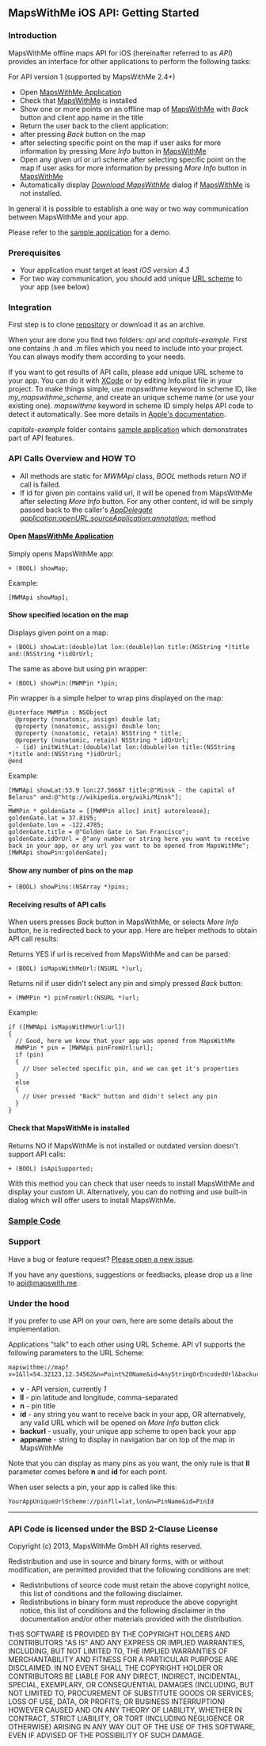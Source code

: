 ## MapsWithMe iOS API: Getting Started

### Introduction

MapsWithMe offline maps API for iOS (hereinafter referred to as *API*) provides an interface for other applications to perform the following tasks:

For API version 1 (supported by MapsWithMe 2.4+)
* Open [MapsWithMe Application][linkMwm]
* Check that [MapsWithMe][linkMwm] is installed
* Show one or more points on an offline map of [MapsWithMe][linkMwm] with *Back* button and client app name in the title
* Return the user back to the client application:
 * after pressing *Back* button on the map
 * after selecting specific point on the map if user asks for more information by pressing *More Info* button in [MapsWithMe][linkMwm]
* Open any given url or url scheme after selecting specific point on the map if user asks for more information by pressing *More Info* button in [MapsWithMe][linkMwm]
* Automatically display [*Download MapsWithMe*][linkDownloadMWMDialog] dialog if [MapsWithMe][linkMwm] is not installed.

In general it is possible to establish a one way or two way communication between MapsWithMe and your app.

Please refer to the [sample application][linkSample] for a demo.

### Prerequisites

* Your application must target at least *iOS version 4.3*
* For two way communication, you should add unique [URL scheme][linkAppleCustomUrlSchemes] to your app (see below)

### Integration

First step is to clone [repository][linkRepo] or download it as an archive.

When your are done you find two folders: *api* and *capitals-example*.
First one contains .h and .m files which you need to include into your project. You can always modify them according to your needs.

If you want to get results of API calls, please add unique URL scheme to your app. You can do it with [XCode][linkAddUrlScheme] or by editing Info.plist file in your project. To make things simple, use *mapswithme* keyword in scheme ID, like *my_mapswithme_scheme*, and create an unique scheme name (or use your existing one).
*mapswithme* keyword in scheme ID simply helps API code to detect it automatically. See more details in [Apple's documentation][linkAppleCustomUrlSchemes].

*capitals-example* folder contains [sample application][linkSample] which demonstrates part of API features.

### API Calls Overview and HOW TO

* All methods are static for *MWMApi* class, *BOOL* methods return *NO* if call is failed.
* If id for given pin contains valid url, it will be opened from MapsWithMe after selecting *More Info* button.
  For any other content, id will be simply passed back to the caller's [*AppDelegate application:openURL:sourceApplication:annotation:*][linkAppleDelegate] method

#### Open [MapsWithMe Application][linkMwm]

Simply opens MapsWithMe app:

    + (BOOL) showMap;
    
Example:

    [MWMApi showMap];

#### Show specified location on the map

Displays given point on a map:

    + (BOOL) showLat:(double)lat lon:(double)lon title:(NSString *)title and:(NSString *)idOrUrl;

The same as above but using pin wrapper:

    + (BOOL) showPin:(MWMPin *)pin;

Pin wrapper is a simple helper to wrap pins displayed on the map:

    @interface MWMPin : NSObject
      @property (nonatomic, assign) double lat;
      @property (nonatomic, assign) double lon;
      @property (nonatomic, retain) NSString * title;
      @property (nonatomic, retain) NSString * idOrUrl;
      - (id) initWithLat:(double)lat lon:(double)lon title:(NSString *)title and:(NSString *)idOrUrl;
    @end

Example:

    [MWMApi showLat:53.9 lon:27.56667 title:@"Minsk - the capital of Belarus" and:@"http://wikipedia.org/wiki/Minsk"];
    …
    MWMPin * goldenGate = [[MWMPin alloc] init] autorelease];
    goldenGate.lat = 37.8195;
    goldenGate.lon = -122.4785;
    goldenGate.title = @"Golden Gate in San Francisco";
    goldenGate.idOrUrl = @"any number or string here you want to receive back in your app, or any url you want to be opened from MapsWithMe";
    [MWMApi showPin:goldenGate];

#### Show any number of pins on the map

    + (BOOL) showPins:(NSArray *)pins;

#### Receiving results of API calls

When users presses *Back* button in MapsWithMe, or selects *More Info* button, he is redirected back to your app.
Here are helper methods to obtain API call results:

Returns YES if url is received from MapsWithMe and can be parsed:

    + (BOOL) isMapsWithMeUrl:(NSURL *)url;

Returns nil if user didn't select any pin and simply pressed *Back* button:

    + (MWMPin *) pinFromUrl:(NSURL *)url;

Example:

    if ([MWMApi isMapsWithMeUrl:url])
    {
      // Good, here we know that your app was opened from MapsWithMe
      MWMPin * pin = [MWMApi pinFromUrl:url];
      if (pin)
      {
        // User selected specific pin, and we can get it's properties
      }
      else
      {
        // User pressed "Back" button and didn't select any pin
      }
    }

#### Check that MapsWithMe is installed

Returns NO if MapsWithMe is not installed or outdated version doesn't support API calls:

    + (BOOL) isApiSupported;

With this method you can check that user needs to install MapsWithMe and display your custom UI.
Alternatively, you can do nothing and use built-in dialog which will offer users to install MapsWithMe.

### [Sample Code][linkSample]

### Support

Have a bug or feature request? [Please open a new issue][linkIssues].

If you have any questions, suggestions or feedbacks, please drop us a line to [api@mapswith.me][linkSupport].

### Under the hood

If you prefer to use API on your own, here are some details about the implementation.

Applications "talk" to each other using URL Scheme. API v1 supports the following parameters to the URL Scheme:

    mapswithme://map?v=1&ll=54.32123,12.34562&n=Point%20Name&id=AnyStringOrEncodedUrl&backurl=UrlToCallOnBackButton&appname=TitleToDisplayInNavBar

* **v** - API version, currently *1*
* **ll** - pin latitude and longitude, comma-separated
* **n** - pin title
* **id** - any string you want to receive back in your app, OR alternatively, any valid URL which will be opened on *More Info* button click
* **backurl** - usually, your unique app scheme to open back your app
* **appname** - string to display in navigation bar on top of the map in MapsWithMe

Note that you can display as many pins as you want, the only rule is that **ll** parameter comes before **n** and **id** for each point. 

When user selects a pin, your app is called like this:

    YourAppUniqueUrlScheme://pin?ll=lat,lon&n=PinName&id=PinId

------------------------------------------------------------------------------------------
### API Code is licensed under the BSD 2-Clause License

Copyright (c) 2013, MapsWithMe GmbH
All rights reserved.

Redistribution and use in source and binary forms, with or without modification, are permitted provided that the following conditions are met:

* Redistributions of source code must retain the above copyright notice, this list of conditions and the following disclaimer.
* Redistributions in binary form must reproduce the above copyright notice, this list of conditions and the following disclaimer in the documentation and/or other materials provided with the distribution.

THIS SOFTWARE IS PROVIDED BY THE COPYRIGHT HOLDERS AND CONTRIBUTORS "AS IS" AND ANY EXPRESS OR IMPLIED WARRANTIES, INCLUDING, BUT NOT LIMITED TO, THE IMPLIED WARRANTIES OF MERCHANTABILITY AND FITNESS FOR A PARTICULAR PURPOSE ARE DISCLAIMED. IN NO EVENT SHALL THE COPYRIGHT HOLDER OR CONTRIBUTORS BE LIABLE FOR ANY DIRECT, INDIRECT, INCIDENTAL, SPECIAL, EXEMPLARY, OR CONSEQUENTIAL DAMAGES (INCLUDING, BUT NOT LIMITED TO, PROCUREMENT OF SUBSTITUTE GOODS OR SERVICES; LOSS OF USE, DATA, OR PROFITS; OR BUSINESS INTERRUPTION) HOWEVER CAUSED AND ON ANY THEORY OF LIABILITY, WHETHER IN CONTRACT, STRICT LIABILITY, OR TORT (INCLUDING NEGLIGENCE OR OTHERWISE) ARISING IN ANY WAY OUT OF THE USE OF THIS SOFTWARE, EVEN IF ADVISED OF THE POSSIBILITY OF SUCH DAMAGE.

[linkMwm]: http://mapswith.me/ "MapsWithMe - offline Maps of the World"
[linkSample]: https://itunes.apple.com/app/id670496494?mt=8 "Sample Application"
[linkRepo]: https://github.com/mapswithme/api-ios/ "GitHub Repository"
[linkAddUrlScheme]: https://raw.github.com/mapswithme/api-ios/site-resources/add_custom_url_scheme.png "How to add url scheme in XCode"
[linkDownloadMWMDialog]: https://raw.github.com/mapswithme/api-ios/site-resources/download_mwm_dialog.png "Donwload MapsWithMe Dialog"
[linkIssues]: https://github.com/mapswithme/api-ios/issues/ "Post a bug or feature request"
[linkSupport]: mailto:api@mapswith.me "MapsWithMe Support Contact"
[linkAppleCustomUrlSchemes]: http://developer.apple.com/library/ios/#DOCUMENTATION/iPhone/Conceptual/iPhoneOSProgrammingGuide/AdvancedAppTricks/AdvancedAppTricks.html#//apple_ref/doc/uid/TP40007072-CH7-SW50 "Custom URL Scheme Apple documentation"
[linkAppleDelegate]: http://developer.apple.com/library/ios/documentation/uikit/reference/UIApplicationDelegate_Protocol/Reference/Reference.html#//apple_ref/occ/intfm/UIApplicationDelegate/application:openURL:sourceApplication:annotation: "AppDelegate Handle custom URL Schemes"
